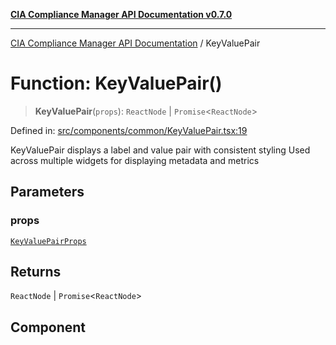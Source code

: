 [**CIA Compliance Manager API Documentation v0.7.0**](../README.md)

***

[CIA Compliance Manager API Documentation](../globals.md) / KeyValuePair

# Function: KeyValuePair()

> **KeyValuePair**(`props`): `ReactNode` \| `Promise`\<`ReactNode`\>

Defined in: [src/components/common/KeyValuePair.tsx:19](https://github.com/Hack23/cia-compliance-manager/blob/main/src/components/common/KeyValuePair.tsx#L19)

KeyValuePair displays a label and value pair with consistent styling
Used across multiple widgets for displaying metadata and metrics

## Parameters

### props

[`KeyValuePairProps`](../interfaces/KeyValuePairProps.md)

## Returns

`ReactNode` \| `Promise`\<`ReactNode`\>

## Component
